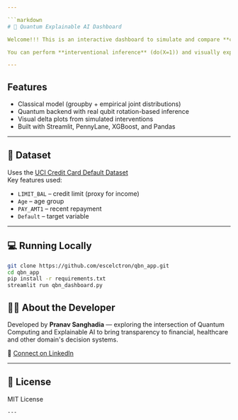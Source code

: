 ```yaml
---

```markdown
# 🔮 Quantum Explainable AI Dashboard

Welcome!!! This is an interactive dashboard to simulate and compare **credit risk assessment** using both classical and quantum models.

You can perform **interventional inference** (do(X=1)) and visually explore how different factors like credit limit, age, and repayment history affect the likelihood of credit default — using either a classical backend or a simulated quantum circuit (QBN) built with PennyLane.

---
```


## Features

- Classical model (groupby + empirical joint distributions)
- Quantum backend with real qubit rotation-based inference
- Visual delta plots from simulated interventions
- Built with Streamlit, PennyLane, XGBoost, and Pandas

---

## 📁 Dataset

Uses the [UCI Credit Card Default Dataset](https://archive.ics.uci.edu/ml/datasets/default+of+credit+card+clients)  
Key features used:
- `LIMIT_BAL` – credit limit (proxy for income)
- `Age`       – age group
- `PAY_AMT1`  – recent repayment
- `Default`   – target variable

---

## 💻 Running Locally

```bash
git clone https://github.com/escelctron/qbn_app.git
cd qbn_app
pip install -r requirements.txt
streamlit run qbn_dashboard.py
```


## 🧑‍💻 About the Developer

Developed by **Pranav Sanghadia** — exploring the intersection of Quantum Computing and Explainable AI to bring transparency to financial, healthcare and other domain's decision systems.

🔗 [Connect on LinkedIn](https://www.linkedin.com/in/sanghadia)

---

## 📝 License

MIT License
```
---
